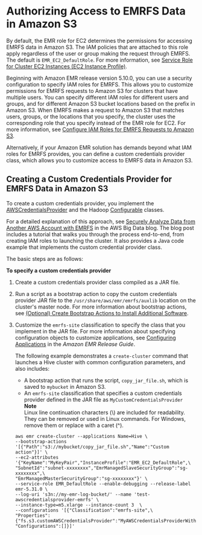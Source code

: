 # Authorizing Access to EMRFS Data in Amazon S3<a name="emr-plan-credentialsprovider"></a>

By default, the EMR role for EC2 determines the permissions for accessing EMRFS data in Amazon S3\. The IAM policies that are attached to this role apply regardless of the user or group making the request through EMRFS\. The default is `EMR_EC2_DefaultRole`\. For more information, see [Service Role for Cluster EC2 Instances \(EC2 Instance Profile\)](emr-iam-role-for-ec2.md)\.

Beginning with Amazon EMR release version 5\.10\.0, you can use a security configuration to specify IAM roles for EMRFS\. This allows you to customize permissions for EMRFS requests to Amazon S3 for clusters that have multiple users\. You can specify different IAM roles for different users and groups, and for different Amazon S3 bucket locations based on the prefix in Amazon S3\. When EMRFS makes a request to Amazon S3 that matches users, groups, or the locations that you specify, the cluster uses the corresponding role that you specify instead of the EMR role for EC2\. For more information, see [Configure IAM Roles for EMRFS Requests to Amazon S3](emr-emrfs-iam-roles.md)\.

Alternatively, if your Amazon EMR solution has demands beyond what IAM roles for EMRFS provides, you can define a custom credentials provider class, which allows you to customize access to EMRFS data in Amazon S3\.

## Creating a Custom Credentials Provider for EMRFS Data in Amazon S3<a name="emr-create-credentialsprovider"></a>

To create a custom credentials provider, you implement the [AWSCredentialsProvider](https://docs.aws.amazon.com/AWSJavaSDK/latest/javadoc/com/amazonaws/auth/AWSCredentialsProvider.html) and the Hadoop [Configurable](https://hadoop.apache.org/docs/stable/api/org/apache/hadoop/conf/Configurable.html) classes\.

For a detailed explanation of this approach, see [Securely Analyze Data from Another AWS Account with EMRFS](http://aws.amazon.com/blogs/big-data/securely-analyze-data-from-another-aws-account-with-emrfs) in the AWS Big Data blog\. The blog post includes a tutorial that walks you through the process end\-to\-end, from creating IAM roles to launching the cluster\. It also provides a Java code example that implements the custom credential provider class\.

The basic steps are as follows:

**To specify a custom credentials provider**

1. Create a custom credentials provider class compiled as a JAR file\.

1. Run a script as a bootstrap action to copy the custom credentials provider JAR file to the `/usr/share/aws/emr/emrfs/auxlib` location on the cluster's master node\. For more information about bootstrap actions, see [\(Optional\) Create Bootstrap Actions to Install Additional Software](https://docs.aws.amazon.com/emr/latest/ManagementGuide/emr-plan-bootstrap.html)\.

1. Customize the `emrfs-site` classification to specify the class that you implement in the JAR file\. For more information about specifying configuration objects to customize applications, see [Configuring Applications](https://docs.aws.amazon.com/emr/latest/ReleaseGuide/emr-configure-apps.html) in the *Amazon EMR Release Guide*\.

   The following example demonstrates a `create-cluster` command that launches a Hive cluster with common configuration parameters, and also includes:
   + A bootstrap action that runs the script, `copy_jar_file.sh`, which is saved to `mybucket` in Amazon S3\.
   + An `emrfs-site` classification that specifies a custom credentials provider defined in the JAR file as `MyCustomCredentialsProvider`
**Note**  
Linux line continuation characters \(\\\) are included for readability\. They can be removed or used in Linux commands\. For Windows, remove them or replace with a caret \(^\)\.

   ```
   aws emr create-cluster --applications Name=Hive \
   --bootstrap-actions '[{"Path":"s3://mybucket/copy_jar_file.sh","Name":"Custom action"}]' \
   --ec2-attributes '{"KeyName":"MyKeyPair","InstanceProfile":"EMR_EC2_DefaultRole",\
   "SubnetId":"subnet-xxxxxxxx","EmrManagedSlaveSecurityGroup":"sg-xxxxxxxx",\
   "EmrManagedMasterSecurityGroup":"sg-xxxxxxxx"}' \
   --service-role EMR_DefaultRole --enable-debugging --release-label emr-5.31.0 \
   --log-uri 's3n://my-emr-log-bucket/' --name 'test-awscredentialsprovider-emrfs' \
   --instance-type=m5.xlarge --instance-count 3  \
   --configurations '[{"Classification":"emrfs-site",\
   "Properties":{"fs.s3.customAWSCredentialsProvider":"MyAWSCredentialsProviderWithUri"},\
   "Configurations":[]}]'
   ```